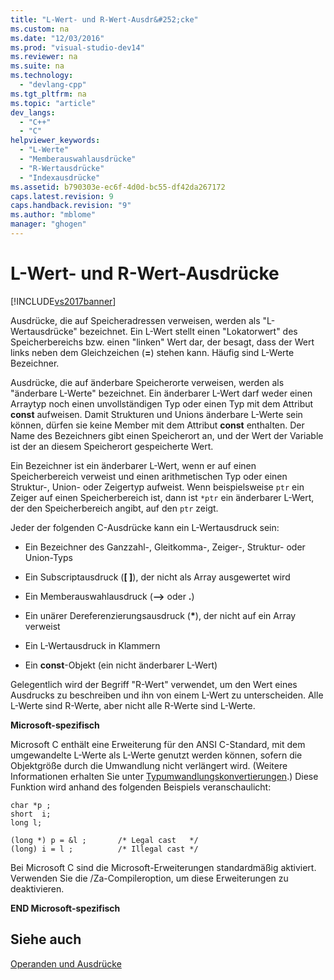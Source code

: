 ```yaml
---
title: "L-Wert- und R-Wert-Ausdr&#252;cke"
ms.custom: na
ms.date: "12/03/2016"
ms.prod: "visual-studio-dev14"
ms.reviewer: na
ms.suite: na
ms.technology: 
  - "devlang-cpp"
ms.tgt_pltfrm: na
ms.topic: "article"
dev_langs: 
  - "C++"
  - "C"
helpviewer_keywords: 
  - "L-Werte"
  - "Memberauswahlausdrücke"
  - "R-Wertausdrücke"
  - "Indexausdrücke"
ms.assetid: b790303e-ec6f-4d0d-bc55-df42da267172
caps.latest.revision: 9
caps.handback.revision: "9"
ms.author: "mblome"
manager: "ghogen"
---
```

# L-Wert- und R-Wert-Ausdr&#252;cke
[!INCLUDE[vs2017banner](../assembler/inline/includes/vs2017banner.md)]

Ausdrücke, die auf Speicheradressen verweisen, werden als "L\-Wertausdrücke" bezeichnet.  Ein L\-Wert stellt einen "Lokatorwert" des Speicherbereichs bzw. einen "linken" Wert dar, der besagt, dass der Wert links neben dem Gleichzeichen \(**\=**\) stehen kann.  Häufig sind L\-Werte Bezeichner.  
  
 Ausdrücke, die auf änderbare Speicherorte verweisen, werden als "änderbare L\-Werte" bezeichnet. Ein änderbarer L\-Wert darf weder einen Arraytyp noch einen unvollständigen Typ oder einen Typ mit dem Attribut **const** aufweisen.  Damit Strukturen und Unions änderbare L\-Werte sein können, dürfen sie keine Member mit dem Attribut **const** enthalten.  Der Name des Bezeichners gibt einen Speicherort an, und der Wert der Variable ist der an diesem Speicherort gespeicherte Wert.  
  
 Ein Bezeichner ist ein änderbarer L\-Wert, wenn er auf einen Speicherbereich verweist und einen arithmetischen Typ oder einen Struktur\-, Union\- oder Zeigertyp aufweist.  Wenn beispielsweise `ptr` ein Zeiger auf einen Speicherbereich ist, dann ist `*ptr` ein änderbarer L\-Wert, der den Speicherbereich angibt, auf den `ptr` zeigt.  
  
 Jeder der folgenden C\-Ausdrücke kann ein L\-Wertausdruck sein:  
  
-   Ein Bezeichner des Ganzzahl\-, Gleitkomma\-, Zeiger\-, Struktur\- oder Union\-Typs  
  
-   Ein Subscriptausdruck \(**\[ \]**\), der nicht als Array ausgewertet wird  
  
-   Ein Memberauswahlausdruck \(**–\>** oder **.**\)  
  
-   Ein unärer Dereferenzierungsausdruck \(**\***\), der nicht auf ein Array verweist  
  
-   Ein L\-Wertausdruck in Klammern  
  
-   Ein **const**\-Objekt \(ein nicht änderbarer L\-Wert\)  
  
 Gelegentlich wird der Begriff "R\-Wert" verwendet, um den Wert eines Ausdrucks zu beschreiben und ihn von einem L\-Wert zu unterscheiden.  Alle L\-Werte sind R\-Werte, aber nicht alle R\-Werte sind L\-Werte.  
  
 **Microsoft\-spezifisch**  
  
 Microsoft C enthält eine Erweiterung für den ANSI C\-Standard, mit dem umgewandelte L\-Werte als L\-Werte genutzt werden können, sofern die Objektgröße durch die Umwandlung nicht verlängert wird. \(Weitere Informationen erhalten Sie unter [Typumwandlungskonvertierungen](../c-language/type-cast-conversions.md).\) Diese Funktion wird anhand des folgenden Beispiels veranschaulicht:  
  
```  
char *p ;  
short  i;  
long l;  
  
(long *) p = &l ;       /* Legal cast   */  
(long) i = l ;          /* Illegal cast */  
```  
  
 Bei Microsoft C sind die Microsoft\-Erweiterungen standardmäßig aktiviert.  Verwenden Sie die \/Za\-Compileroption, um diese Erweiterungen zu deaktivieren.  
  
 **END Microsoft\-spezifisch**  
  
## Siehe auch  
 [Operanden und Ausdrücke](../c-language/operands-and-expressions.md)
